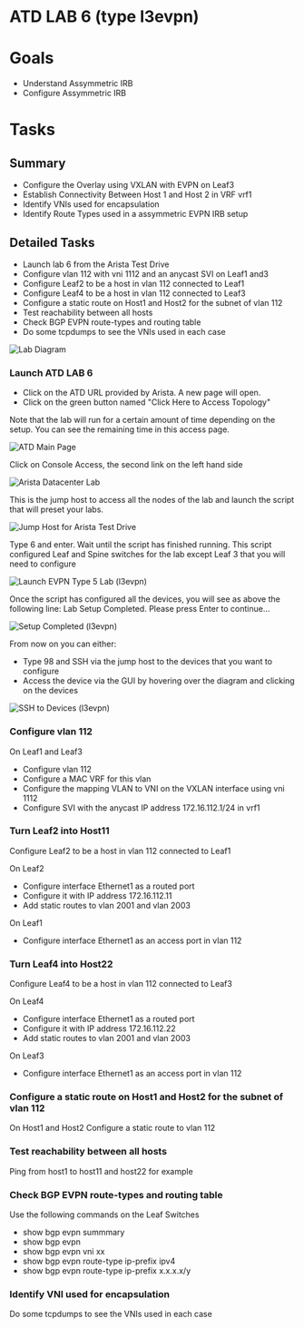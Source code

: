 # ATD LAB 6 (type l3evpn)

# Goals

- Understand Assymmetric IRB
- Configure Assymmetric IRB
# Tasks

## Summary
- Configure the Overlay using VXLAN with EVPN on Leaf3
- Establish Connectivity Between Host 1 and Host 2 in VRF vrf1
- Identify VNIs used for encapsulation
- Identify Route Types used in a assymmetric EVPN IRB setup

## Detailed Tasks
- Launch lab 6 from the Arista Test Drive
- Configure vlan 112 with vni 1112 and an anycast SVI on Leaf1 and3
- Configure Leaf2 to be a host in vlan 112 connected to Leaf1
- Configure Leaf4 to be a host in vlan 112 connected to Leaf3
- Configure a static route on Host1 and Host2 for the subnet of vlan 112
- Test reachability between all hosts
- Check BGP EVPN route-types and routing table
- Do some tcpdumps to see the VNIs used in each case

![Lab Diagram](lab-diagram.jpg)

### Launch ATD LAB 6

- Click on the ATD URL provided by Arista. A new page will open.
- Click on the green button named "Click Here to Access Topology"

Note that the lab will run for a certain amount of time depending on the setup. You can see the remaining time in this access page.

![ATD Main Page](step1.jpg)

Click on Console Access, the second link on the left hand side

![Arista Datacenter Lab](step2.jpg)

This is the jump host to access all the nodes of the lab and launch the script that will preset your labs.

![Jump Host for Arista Test Drive](step3.jpg)

Type 6 and enter. Wait until the script has finished running. This script configured Leaf and Spine switches for the lab except Leaf 3 that you will need to configure

![Launch EVPN Type 5 Lab (l3evpn)](step4.jpg)

Once the script has configured all the devices, you will see as above the following line:
Lab Setup Completed. Please press Enter to continue...

![Setup Completed (l3evpn)](step5.jpg)

From now on you can either:
- Type 98 and SSH via the jump host to the devices that you want to configure
- Access the device via the GUI by hovering over the diagram and clicking on the devices

![SSH to Devices (l3evpn)](step6.jpg)

### Configure vlan 112

On Leaf1 and Leaf3
- Configure vlan 112 
- Configure a MAC VRF for this vlan
- Configure the mapping VLAN to VNI on the VXLAN interface using vni 1112
- Configure SVI with the anycast IP address 172.16.112.1/24 in vrf1

### Turn Leaf2 into Host11

Configure Leaf2 to be a host in vlan 112 connected to Leaf1

On Leaf2
- Configure interface Ethernet1 as a routed port
- Configure it with IP address 172.16.112.11
- Add static routes to vlan 2001 and vlan 2003

On Leaf1
- Configure interface Ethernet1 as an access port
in vlan 112

### Turn Leaf4 into Host22

Configure Leaf4 to be a host in vlan 112 connected to Leaf3

On Leaf4
- Configure interface Ethernet1 as a routed port
- Configure it with IP address 172.16.112.22
- Add static routes to vlan 2001 and vlan 2003

On Leaf3
- Configure interface Ethernet1 as an access port
in vlan 112

### Configure a static route on Host1 and Host2 for the subnet of vlan 112

On Host1 and Host2
Configure a static route to vlan 112

### Test reachability between all hosts

Ping from host1 to host11 and host22 for example

### Check BGP EVPN route-types and routing table

Use the following commands on the Leaf Switches
- show bgp evpn summmary
- show bgp evpn
- show bgp evpn vni xx
- show bgp evpn route-type ip-prefix ipv4
- show bgp evpn route-type ip-prefix x.x.x.x/y

### Identify VNI used for encapsulation

Do some tcpdumps to see the VNIs used in each case